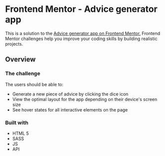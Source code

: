 # Frontend Mentor - Advice generator app

This is a solution to the [Advice generator app on Frontend Mentor.](https://www.frontendmentor.io/challenges/advice-generator-app-QdUG-13db) Frontend Mentor challenges help you improve your coding skills by building realistic projects.

## Overview

### The challenge

The users should be able to:

- Generate a new piece of advice by clicking the dice icon
- View the optimal layout for the app depending on their device's screen size
- See hover states for all interactive elements on the page

### Built with

- HTML 5
- SASS
- JS
- API